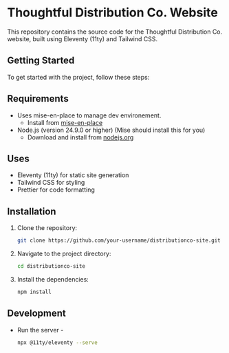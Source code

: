 # Thoughtful Distribution Co. Website

This repository contains the source code for the Thoughtful Distribution Co. website, built using Eleventy (11ty) and Tailwind CSS.

## Getting Started

To get started with the project, follow these steps:

## Requirements

- Uses mise-en-place to manage dev environement.
  - Install from [mise-en-place](https://mise.jdx.dev)
- Node.js (version 24.9.0 or higher) (Mise should install this for you)
  - Download and install from [nodejs.org](https://nodejs.org/)

## Uses

- Eleventy (11ty) for static site generation
- Tailwind CSS for styling
- Prettier for code formatting

## Installation

1. Clone the repository:
   ```bash
   git clone https://github.com/your-username/distributionco-site.git
   ```
2. Navigate to the project directory:
   ```bash
   cd distributionco-site
   ```
3. Install the dependencies:
   ```bash
   npm install
   ```

## Development

- Run the server -

  ```bash
  npx @11ty/eleventy --serve

  ```
